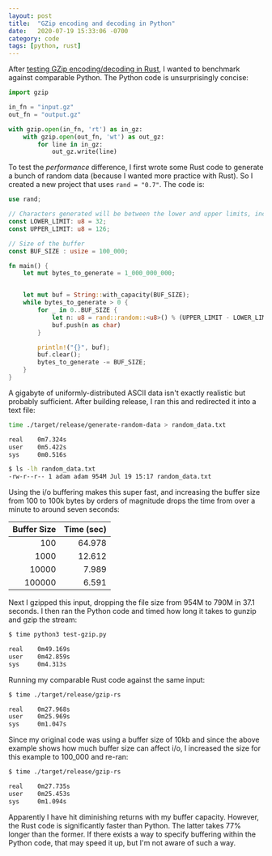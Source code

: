 ```yaml
---
layout: post
title:  "GZip encoding and decoding in Python"
date:   2020-07-19 15:33:06 -0700
category: code
tags: [python, rust]
---
```


After [testing GZip encoding/decoding in Rust](https://aeshirey.github.io/code/2020/07/05/gzip-encoding-and-decoding-in-rust.html), I wanted to benchmark against comparable Python. The Python code is unsurprisingly concise:

```python
import gzip

in_fn = "input.gz"
out_fn = "output.gz"

with gzip.open(in_fn, 'rt') as in_gz:
    with gzip.open(out_fn, 'wt') as out_gz:
        for line in in_gz:
            out_gz.write(line)
```

To test the _performance_ difference, I first wrote some Rust code to generate a bunch of random data (because I wanted more practice with Rust). So I created a new project that uses `rand = "0.7"`. The code is:

```rust
use rand;

// Characters generated will be between the lower and upper limits, inclusive.
const LOWER_LIMIT: u8 = 32;
const UPPER_LIMIT: u8 = 126;

// Size of the buffer
const BUF_SIZE : usize = 100_000;

fn main() {
    let mut bytes_to_generate = 1_000_000_000;


    let mut buf = String::with_capacity(BUF_SIZE);
    while bytes_to_generate > 0 {
        for _ in 0..BUF_SIZE {
            let n: u8 = rand::random::<u8>() % (UPPER_LIMIT - LOWER_LIMIT + 1) + LOWER_LIMIT;
            buf.push(n as char)
        }

        println!("{}", buf);
        buf.clear();
        bytes_to_generate -= BUF_SIZE;
    }
}
```

A gigabyte of uniformly-distributed ASCII data isn't exactly realistic but probably sufficient. After building release, I ran this and redirected it into a text file:

```bash
time ./target/release/generate-random-data > random_data.txt

real    0m7.324s
user    0m5.422s
sys     0m0.516s

$ ls -lh random_data.txt
-rw-r--r-- 1 adam adam 954M Jul 19 15:17 random_data.txt
```

Using the i/o buffering makes this super fast, and increasing the buffer size from 100 to 100k bytes by orders of magnitude drops the time from over a minute to around seven seconds:

| Buffer Size | Time (sec) |
|------------:|-----------:|
| 100         | 64.978     |
| 1000        | 12.612     |
| 10000       | 7.989      |
| 100000      | 6.591      |

Next I gzipped this input, dropping the file size from 954M to 790M in 37.1 seconds. I then ran the Python code and timed how long it takes to gunzip and gzip the stream:

```bash
$ time python3 test-gzip.py

real    0m49.169s
user    0m42.859s
sys     0m4.313s
```

Running my comparable Rust code against the same input:

```bash
$ time ./target/release/gzip-rs

real    0m27.968s
user    0m25.969s
sys     0m1.047s
```

Since my original code was using a buffer size of 10kb and since the above example shows how much buffer size can affect i/o, I increased the size for this example to 100\_000 and re-ran:

```bash
$ time ./target/release/gzip-rs

real    0m27.735s
user    0m25.453s
sys     0m1.094s
```

Apparently I have hit diminishing returns with my buffer capacity. However, the Rust code is significantly faster than Python. The latter takes 77% longer than the former. If there exists a way to specify buffering within the Python code, that may speed it up, but I'm not aware of such a way.
